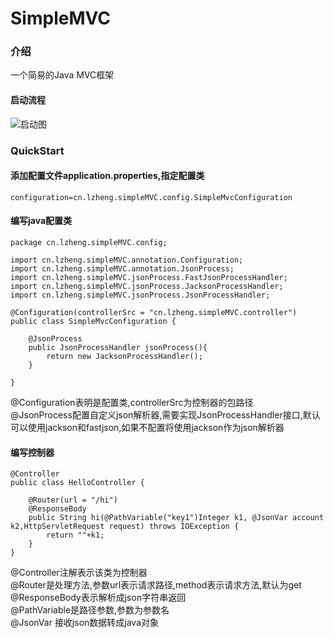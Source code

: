 # SimpleMVC

### 介绍
一个简易的Java MVC框架


#### 启动流程
![启动图](https://images.gitee.com/uploads/images/2020/0925/155930_d945c353_5343539.png "屏幕截图.png")



### QuickStart

#### 添加配置文件application.properties,指定配置类


```
configuration=cn.lzheng.simpleMVC.config.SimpleMvcConfiguration
```

#### 编写java配置类

```
package cn.lzheng.simpleMVC.config;

import cn.lzheng.simpleMVC.annotation.Configuration;
import cn.lzheng.simpleMVC.annotation.JsonProcess;
import cn.lzheng.simpleMVC.jsonProcess.FastJsonProcessHandler;
import cn.lzheng.simpleMVC.jsonProcess.JacksonProcessHandler;
import cn.lzheng.simpleMVC.jsonProcess.JsonProcessHandler;

@Configuration(controllerSrc = "cn.lzheng.simpleMVC.controller")
public class SimpleMvcConfiguration {
    
    @JsonProcess
    public JsonProcessHandler jsonProcess(){
        return new JacksonProcessHandler();
    }
    
}

```
@Configuration表明是配置类,controllerSrc为控制器的包路径  
@JsonProcess配置自定义json解析器,需要实现JsonProcessHandler接口,默认可以使用jackson和fastjson,如果不配置将使用jackson作为json解析器  

#### 编写控制器

```
@Controller
public class HelloController {

    @Router(url = "/hi")
    @ResponseBody
    public String hi(@PathVariable("key1")Integer k1, @JsonVar account k2,HttpServletRequest request) throws IOException {
        return ""+k1;
    }
}

```
@Controller注解表示该类为控制器  
@Router是处理方法,参数url表示请求路径,method表示请求方法,默认为get  
@ResponseBody表示解析成json字符串返回  
@PathVariable是路径参数,参数为参数名  
@JsonVar 接收json数据转成java对象


